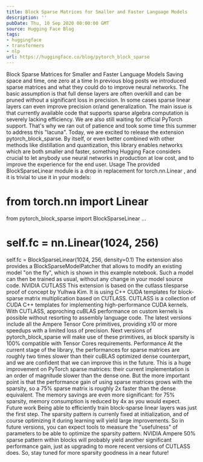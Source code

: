 ```yaml
---
title: Block Sparse Matrices for Smaller and Faster Language Models
description: ''
pubDate: Thu, 10 Sep 2020 00:00:00 GMT
source: Hugging Face Blog
tags:
- huggingface
- transformers
- nlp
url: https://huggingface.co/blog/pytorch_block_sparse
---
```


Block Sparse Matrices for Smaller and Faster Language Models
Saving space and time, one zero at a time
In previous blog posts we introduced sparse matrices and what they could do to improve neural networks.
The basic assumption is that full dense layers are often overkill and can be pruned without a significant loss in precision. In some cases sparse linear layers can even improve precision or/and generalization.
The main issue is that currently available code that supports sparse algebra computation is severely lacking efficiency. We are also still waiting for official PyTorch support.
That's why we ran out of patience and took some time this summer to address this "lacuna". Today, we are excited to release the extension pytorch_block_sparse.
By itself, or even better combined with other methods like distillation and quantization, this library enables networks which are both smaller and faster, something Hugging Face considers crucial to let anybody use neural networks in production at low cost, and to improve the experience for the end user.
Usage
The provided BlockSparseLinear
module is a drop in replacement for torch.nn.Linear
, and it is trivial to use
it in your models:
# from torch.nn import Linear
from pytorch_block_sparse import BlockSparseLinear
...
# self.fc = nn.Linear(1024, 256)
self.fc = BlockSparseLinear(1024, 256, density=0.1)
The extension also provides a BlockSparseModelPatcher
that allows to modify an existing model "on the fly",
which is shown in this example notebook.
Such a model can then be trained as usual, without any change in your model source code.
NVIDIA CUTLASS
This extension is based on the cutlass tilesparse proof of concept by Yulhwa Kim.
It is using C++ CUDA templates for block-sparse matrix multiplication based on CUTLASS.
CUTLASS is a collection of CUDA C++ templates for implementing high-performance CUDA kernels. With CUTLASS, approching cuBLAS performance on custom kernels is possible without resorting to assembly language code.
The latest versions include all the Ampere Tensor Core primitives, providing x10 or more speedups with a limited loss of precision. Next versions of pytorch_block_sparse will make use of these primitives, as block sparsity is 100% compatible with Tensor Cores requirements.
Performance
At the current stage of the library, the performances for sparse matrices are roughly two times slower than their cuBLAS optimized dense counterpart, and we are confident that we can improve this in the future.
This is a huge improvement on PyTorch sparse matrices: their current implementation is an order of magnitude slower than the dense one.
But the more important point is that the performance gain of using sparse matrices grows with the sparsity, so a 75% sparse matrix is roughly 2x faster than the dense equivalent.
The memory savings are even more significant: for 75% sparsity, memory consumption is reduced by 4x as you would expect.
Future work
Being able to efficiently train block-sparse linear layers was just the first step. The sparsity pattern is currenly fixed at initialization, and of course optimizing it during learning will yield large improvements.
So in future versions, you can expect tools to measure the "usefulness" of parameters to be able to optimize the sparsity pattern. NVIDIA Ampere 50% sparse pattern within blocks will probably yield another significant performance gain, just as upgrading to more recent versions of CUTLASS does.
So, stay tuned for more sparsity goodness in a near future!
